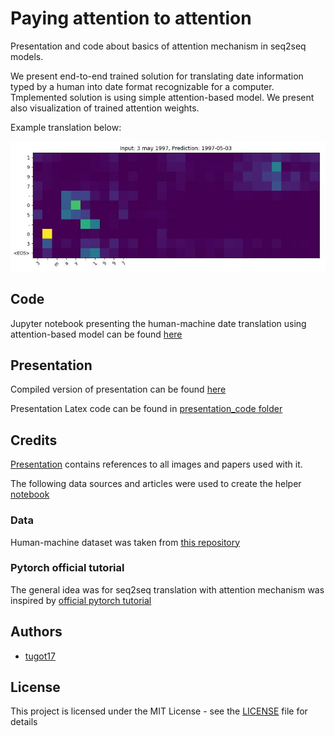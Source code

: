 # Paying attention to attention
Presentation and code about basics of attention mechanism in seq2seq models. 

We present end-to-end trained solution for translating date information typed by a human into date format recognizable for a computer. Tmplemented solution is using simple attention-based model. We present also visualization of trained attention weights.

Example translation below: 

<img src="images/example.png"/>


## Code

Jupyter notebook presenting the human-machine date translation using attention-based model  can be found [here](https://github.com/tugot17/paying-attention-to-attention/blob/master/Paying_attention_to_Attention.pdf)


## Presentation

Compiled version of presentation can be found [here](https://github.com/tugot17/paying-attention-to-attention/blob/master/Paying_attention_to_Attention.pdf)

Presentation Latex code can be found in [presentation_code folder](https://github.com/tugot17/paying-attention-to-attention/tree/master/presentation_code)


## Credits

[Presentation](https://github.com/tugot17/paying-attention-to-attention/blob/master/Paying_attention_to_Attention.pdf) contains references to all images and papers used with it. 

The following data sources and articles were used to create the helper [notebook](https://github.com/tugot17/paying-attention-to-attention/blob/master/human_machine_translation.ipynb)

### Data 

Human-machine dataset was taken from [this repository](https://github.com/mzbac/human-to-machine-date-translation/blob/master/human-machine.csv)

### Pytorch official tutorial

The general idea was for seq2seq translation with attention mechanism was inspired by [official pytorch tutorial](https://pytorch.org/tutorials/intermediate/seq2seq_translation_tutorial.html)


## Authors
* [tugot17](https://github.com/tugot17)

## License

This project is licensed under the MIT License - see the [LICENSE](LICENSE) file for details
